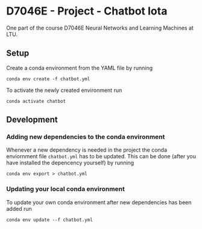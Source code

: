 # D7046E - Project - Chatbot Iota
One part of the course D7046E Neural Networks and Learning Machines at LTU.

## Setup
Create a conda environment from the YAML file by running

```
conda env create -f chatbot.yml
```

To activate the newly created environment run

```
conda activate chatbot
```

## Development
### Adding new dependencies to the conda environment
Whenever a new dependency is needed in the project the conda enviornment file `chatbot.yml` has to be updated. This can be done (after you have installed the depencency yourself) by running
```
conda env export > chatbot.yml
```

### Updating your local conda environment
To update your own conda environment after new dependencies has been added run
```
conda env update --f chatbot.yml
```
